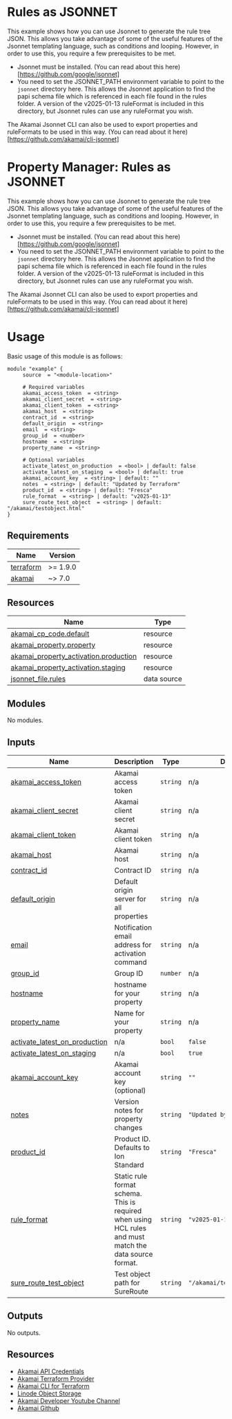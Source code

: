 # Rules as JSONNET

This example shows how you can use Jsonnet to generate the rule tree JSON. This allows you take advantage of some of the useful features of the Jsonnet templating language, such as conditions and looping. However, in order to use this, you require a few prerequisites to be met.

- Jsonnet must be installed. (You can read about this here)[https://github.com/google/jsonnet]
- You need to set the JSONNET_PATH environment variable to point to the `jsonnet` directory here. This allows the Jsonnet application to find the papi schema file which is referenced in each file found in the rules folder. A version of the v2025-01-13 ruleFormat is included in this directory, but Jsonnet rules can use any ruleFormat you wish.

The Akamai Jsonnet CLI can also be used to export properties and ruleFormats to be used in this way. (You can read about it here)[https://github.com/akamai/cli-jsonnet] 
<!-- BEGIN_TF_DOCS -->

# Property Manager: Rules as JSONNET

This example shows how you can use Jsonnet to generate the rule tree JSON. This allows you take advantage of some of the useful features of the Jsonnet templating language, such as conditions and looping. However, in order to use this, you require a few prerequisites to be met.

- Jsonnet must be installed. (You can read about this here)[https://github.com/google/jsonnet]
- You need to set the JSONNET\_PATH environment variable to point to the `jsonnet` directory here. This allows the Jsonnet application to find the papi schema file which is referenced in each file found in the rules folder. A version of the v2025-01-13 ruleFormat is included in this directory, but Jsonnet rules can use any ruleFormat you wish.

The Akamai Jsonnet CLI can also be used to export properties and ruleFormats to be used in this way. (You can read about it here)[https://github.com/akamai/cli-jsonnet]

# Usage
Basic usage of this module is as follows:

```hcl
module "example" {
  	 source  = "<module-location>"
  
	 # Required variables
  	 akamai_access_token  = <string>
  	 akamai_client_secret  = <string>
  	 akamai_client_token  = <string>
  	 akamai_host  = <string>
  	 contract_id  = <string>
  	 default_origin  = <string>
  	 email  = <string>
  	 group_id  = <number>
  	 hostname  = <string>
  	 property_name  = <string>
  
	 # Optional variables
  	 activate_latest_on_production  = <bool> | default: false
  	 activate_latest_on_staging  = <bool> | default: true
  	 akamai_account_key  = <string> | default: ""
  	 notes  = <string> | default: "Updated by Terraform"
  	 product_id  = <string> | default: "Fresca"
  	 rule_format  = <string> | default: "v2025-01-13"
  	 sure_route_test_object  = <string> | default: "/akamai/testobject.html"
}
 ```

## Requirements

| Name | Version |
|------|---------|
| <a name="requirement_terraform"></a> [terraform](#requirement\_terraform) | >= 1.9.0 |
| <a name="requirement_akamai"></a> [akamai](#requirement\_akamai) | ~> 7.0 |

## Resources

| Name | Type |
|------|------|
| [akamai_cp_code.default](https://registry.terraform.io/providers/akamai/akamai/latest/docs/resources/cp_code) | resource |
| [akamai_property.property](https://registry.terraform.io/providers/akamai/akamai/latest/docs/resources/property) | resource |
| [akamai_property_activation.production](https://registry.terraform.io/providers/akamai/akamai/latest/docs/resources/property_activation) | resource |
| [akamai_property_activation.staging](https://registry.terraform.io/providers/akamai/akamai/latest/docs/resources/property_activation) | resource |
| [jsonnet_file.rules](https://registry.terraform.io/providers/alxrem/jsonnet/latest/docs/data-sources/file) | data source |

## Modules

No modules.

## Inputs

| Name | Description | Type | Default | Required |
|------|-------------|------|---------|:--------:|
| <a name="input_akamai_access_token"></a> [akamai\_access\_token](#input\_akamai\_access\_token) | Akamai access token | `string` | n/a | yes |
| <a name="input_akamai_client_secret"></a> [akamai\_client\_secret](#input\_akamai\_client\_secret) | Akamai client secret | `string` | n/a | yes |
| <a name="input_akamai_client_token"></a> [akamai\_client\_token](#input\_akamai\_client\_token) | Akamai client token | `string` | n/a | yes |
| <a name="input_akamai_host"></a> [akamai\_host](#input\_akamai\_host) | Akamai host | `string` | n/a | yes |
| <a name="input_contract_id"></a> [contract\_id](#input\_contract\_id) | Contract ID | `string` | n/a | yes |
| <a name="input_default_origin"></a> [default\_origin](#input\_default\_origin) | Default origin server for all properties | `string` | n/a | yes |
| <a name="input_email"></a> [email](#input\_email) | Notification email address for activation command | `string` | n/a | yes |
| <a name="input_group_id"></a> [group\_id](#input\_group\_id) | Group ID | `number` | n/a | yes |
| <a name="input_hostname"></a> [hostname](#input\_hostname) | hostname for your property | `string` | n/a | yes |
| <a name="input_property_name"></a> [property\_name](#input\_property\_name) | Name for your property | `string` | n/a | yes |
| <a name="input_activate_latest_on_production"></a> [activate\_latest\_on\_production](#input\_activate\_latest\_on\_production) | n/a | `bool` | `false` | no |
| <a name="input_activate_latest_on_staging"></a> [activate\_latest\_on\_staging](#input\_activate\_latest\_on\_staging) | n/a | `bool` | `true` | no |
| <a name="input_akamai_account_key"></a> [akamai\_account\_key](#input\_akamai\_account\_key) | Akamai account key (optional) | `string` | `""` | no |
| <a name="input_notes"></a> [notes](#input\_notes) | Version notes for property changes | `string` | `"Updated by Terraform"` | no |
| <a name="input_product_id"></a> [product\_id](#input\_product\_id) | Product ID. Defaults to Ion Standard | `string` | `"Fresca"` | no |
| <a name="input_rule_format"></a> [rule\_format](#input\_rule\_format) | Static rule format schema. This is required when using HCL rules and must match the data source format. | `string` | `"v2025-01-13"` | no |
| <a name="input_sure_route_test_object"></a> [sure\_route\_test\_object](#input\_sure\_route\_test\_object) | Test object path for SureRoute | `string` | `"/akamai/testobject.html"` | no |

## Outputs

No outputs.

## Resources
- [Akamai API Credentials](https://techdocs.akamai.com/developer/docs/set-up-authentication-credentials)
- [Akamai Terraform Provider](https://techdocs.akamai.com/terraform/docs)
- [Akamai CLI for Terraform](https://github.com/akamai/cli-terraform)
- [Linode Object Storage](https://www.linode.com/lp/object-storage/)
- [Akamai Developer Youtube Channel](https://www.youtube.com/c/AkamaiDeveloper)
- [Akamai Github](https://github.com/akamai)
<!-- END_TF_DOCS -->